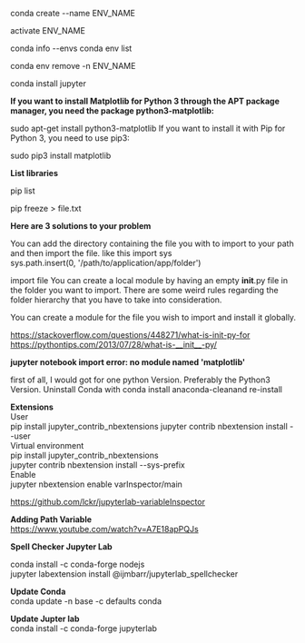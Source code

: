 conda create --name ENV_NAME

activate ENV_NAME

conda info --envs
conda env list

conda env remove -n ENV_NAME


conda install jupyter

**If you want to install Matplotlib for Python 3 through the APT package manager, you need the package python3-matplotlib:**

sudo apt-get install python3-matplotlib
If you want to install it with Pip for Python 3, you need to use pip3:

sudo pip3 install matplotlib


**List libraries**

pip list 

pip freeze  > file.txt



**Here are 3 solutions to your problem**

You can add the directory containing the file you with to import to your path and then import the file. like this
import sys  
sys.path.insert(0, '/path/to/application/app/folder')

import file
You can create a local module by having an empty __init__.py file in the folder you want to import. There are some weird rules regarding the folder hierarchy that you have to take into consideration.

You can create a module for the file you wish to import and install it globally.

https://stackoverflow.com/questions/448271/what-is-init-py-for
https://pythontips.com/2013/07/28/what-is-__init__-py/


**jupyter notebook import error: no module named 'matplotlib'**

first of all, I would got for one python Version. Preferably the Python3 Version. Uninstall Conda with conda install anaconda-cleanand re-install

**Extensions**<br>
User<br>
pip install jupyter_contrib_nbextensions
jupyter contrib nbextension install --user
<br>Virtual environment<br>
pip install jupyter_contrib_nbextensions <br>
jupyter contrib nbextension install --sys-prefix
<br>Enable<br>
jupyter nbextension enable varInspector/main


https://github.com/lckr/jupyterlab-variableInspector

**Adding Path Variable** <br>
https://www.youtube.com/watch?v=A7E18apPQJs

**Spell Checker Jupyter Lab**

conda install -c conda-forge nodejs<br>
jupyter labextension install @ijmbarr/jupyterlab_spellchecker


**Update Conda** <br>
conda update -n base -c defaults conda 

**Update Jupter lab**<br>
conda install -c conda-forge jupyterlab


